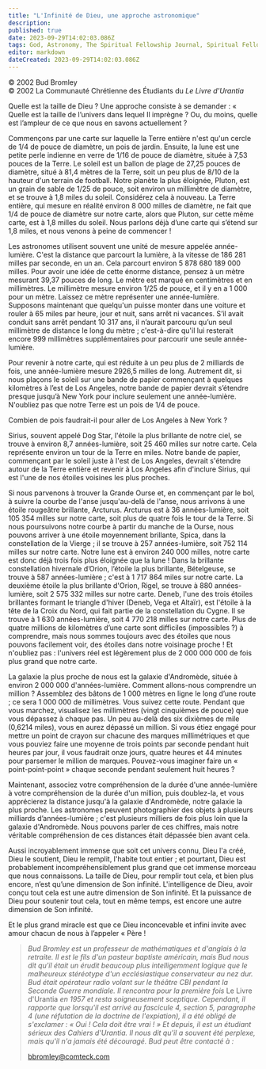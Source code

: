 ```yaml
---
title: "L'Infinité de Dieu, une approche astronomique"
description: 
published: true
date: 2023-09-29T14:02:03.086Z
tags: God, Astronomy, The Spiritual Fellowship Journal, Spiritual Fellowship, article
editor: markdown
dateCreated: 2023-09-29T14:02:03.086Z
---
```


<p class="v-card v-sheet theme--light gray lighten-3 px-2">© 2002 Bud Bromley<br>© 2002 La Communauté Chrétienne des Étudiants du <i>Le Livre d'Urantia</i></p>


Quelle est la taille de Dieu ? Une approche consiste à se demander : « Quelle est la taille de l’univers dans lequel Il imprègne ? Ou, du moins, quelle est l’ampleur de ce que nous en savons actuellement ?

Commençons par une carte sur laquelle la Terre entière n'est qu'un cercle de 1/4 de pouce de diamètre, un pois de jardin. Ensuite, la lune est une petite perle indienne en verre de 1/16 de pouce de diamètre, située à 7,53 pouces de la Terre. Le soleil est un ballon de plage de 27,25 pouces de diamètre, situé à 81,4 mètres de la Terre, soit un peu plus de 8/10 de la hauteur d'un terrain de football. Notre planète la plus éloignée, Pluton, est un grain de sable de 1/25 de pouce, soit environ un millimètre de diamètre, et se trouve à 1,8 miles du soleil. Considérez cela à nouveau. La Terre entière, qui mesure en réalité environ 8 000 milles de diamètre, ne fait que 1/4 de pouce de diamètre sur notre carte, alors que Pluton, sur cette même carte, est à 1,8 milles du soleil. Nous parlons déjà d’une carte qui s’étend sur 1,8 miles, et nous venons à peine de commencer !

Les astronomes utilisent souvent une unité de mesure appelée année-lumière. C'est la distance que parcourt la lumière, à la vitesse de 186 281 milles par seconde, en un an. Cela parcourt environ 5 878 680 189 000 milles. Pour avoir une idée de cette énorme distance, pensez à un mètre mesurant 39,37 pouces de long. Le mètre est marqué en centimètres et en millimètres. Le millimètre mesure environ 1/25 de pouce, et il y en a 1 000 pour un mètre. Laissez ce mètre représenter une année-lumière. Supposons maintenant que quelqu'un puisse monter dans une voiture et rouler à 65 miles par heure, jour et nuit, sans arrêt ni vacances. S’il avait conduit sans arrêt pendant 10 317 ans, il n’aurait parcouru qu’un seul millimètre de distance le long du mètre ; c'est-à-dire qu'il lui resterait encore 999 millimètres supplémentaires pour parcourir une seule année-lumière.

Pour revenir à notre carte, qui est réduite à un peu plus de 2 milliards de fois, une année-lumière mesure 2926,5 milles de long. Autrement dit, si nous plaçons le soleil sur une bande de papier commençant à quelques kilomètres à l’est de Los Angeles, notre bande de papier devrait s’étendre presque jusqu’à New York pour inclure seulement une année-lumière. N'oubliez pas que notre Terre est un pois de 1/4 de pouce.

Combien de pois faudrait-il pour aller de Los Angeles à New York ?

Sirius, souvent appelé Dog Star, l'étoile la plus brillante de notre ciel, se trouve à environ 8,7 années-lumière, soit 25 460 milles sur notre carte. Cela représente environ un tour de la Terre en miles. Notre bande de papier, commençant par le soleil juste à l'est de Los Angeles, devrait s'étendre autour de la Terre entière et revenir à Los Angeles afin d'inclure Sirius, qui est l'une de nos étoiles voisines les plus proches.

Si nous parvenons à trouver la Grande Ourse et, en commençant par le bol, à suivre la courbe de l'anse jusqu'au-delà de l'anse, nous arrivons à une étoile rougeâtre brillante, Arcturus. Arcturus est à 36 années-lumière, soit 105 354 milles sur notre carte, soit plus de quatre fois le tour de la Terre. Si nous poursuivons notre courbe à partir du manche de la Ourse, nous pouvons arriver à une étoile moyennement brillante, Spica, dans la constellation de la Vierge ; il se trouve à 257 années-lumière, soit 752 114 milles sur notre carte. Notre lune est à environ 240 000 milles, notre carte est donc déjà trois fois plus éloignée que la lune ! Dans la brillante constellation hivernale d’Orion, l’étoile la plus brillante, Bételgeuse, se trouve à 587 années-lumière ; c'est à 1 717 864 miles sur notre carte. La deuxième étoile la plus brillante d'Orion, Rigel, se trouve à 880 années-lumière, soit 2 575 332 milles sur notre carte. Deneb, l'une des trois étoiles brillantes formant le triangle d'hiver (Deneb, Vega et Altaïr), est l'étoile à la tête de la Croix du Nord, qui fait partie de la constellation du Cygne. Il se trouve à 1 630 années-lumière, soit 4 770 218 milles sur notre carte. Plus de quatre millions de kilomètres d’une carte sont difficiles (impossibles ?) à comprendre, mais nous sommes toujours avec des étoiles que nous pouvons facilement voir, des étoiles dans notre voisinage proche ! Et n'oubliez pas : l'univers réel est légèrement plus de 2 000 000 000 de fois plus grand que notre carte.

La galaxie la plus proche de nous est la galaxie d'Andromède, située à environ 2 000 000 d'années-lumière. Comment allons-nous comprendre un million ? Assemblez des bâtons de 1 000 mètres en ligne le long d’une route ; ce sera 1 000 000 de millimètres. Vous suivez cette route. Pendant que vous marchez, visualisez les millimètres (vingt cinquièmes de pouce) que vous dépassez à chaque pas. Un peu au-delà des six dixièmes de mile (0,6214 miles), vous en aurez dépassé un million. Si vous étiez engagé pour mettre un point de crayon sur chacune des marques millimétriques et que vous pouviez faire une moyenne de trois points par seconde pendant huit heures par jour, il vous faudrait onze jours, quatre heures et 44 minutes pour parsemer le million de marques. Pouvez-vous imaginer faire un « point-point-point » chaque seconde pendant seulement huit heures ?

Maintenant, associez votre compréhension de la durée d'une année-lumière à votre compréhension de la durée d'un million, puis doublez-la, et vous apprécierez la distance jusqu'à la galaxie d'Andromède, notre galaxie la plus proche. Les astronomes peuvent photographier des objets à plusieurs milliards d’années-lumière ; c'est plusieurs milliers de fois plus loin que la galaxie d'Andromède. Nous pouvons parler de ces chiffres, mais notre véritable compréhension de ces distances était dépassée bien avant cela.

Aussi incroyablement immense que soit cet univers connu, Dieu l'a créé, Dieu le soutient, Dieu le remplit, l'habite tout entier ; et pourtant, Dieu est probablement incompréhensiblement plus grand que cet immense morceau que nous connaissons. La taille de Dieu, pour remplir tout cela, et bien plus encore, n’est qu’une dimension de Son infinité. L'intelligence de Dieu, avoir conçu tout cela est une autre dimension de Son infinité. Et la puissance de Dieu pour soutenir tout cela, tout en même temps, est encore une autre dimension de Son infinité.

Et le plus grand miracle est que ce Dieu inconcevable et infini invite avec amour chacun de nous à l’appeler « Père !

> _Bud Bromley est un professeur de mathématiques et d'anglais à la retraite. Il est le fils d'un pasteur baptiste américain, mais Bud nous dit qu'il était un érudit beaucoup plus intelligemment logique que le malheureux stéréotype d'un ecclésiastique conservateur au nez dur. Bud était opérateur radio volant sur le théâtre CBI pendant la Seconde Guerre mondiale. Il rencontra pour la première fois_ Le Livre d'Urantia _en 1957 et resta soigneusement sceptique. Cependant, il rapporte que lorsqu'il est arrivé au fascicule 4, section 5, paragraphe 4 (une réfutation de la doctrine de l'expiation), il a été obligé de s'exclamer : « Oui ! Cela doit être vrai ! » Et depuis, il est un étudiant sérieux des Cahiers d'Urantia. Il nous dit qu'il a souvent été perplexe, mais qu'il n'a jamais été découragé. Bud peut être contacté à :_
> 
> bbromley@comteck.com

